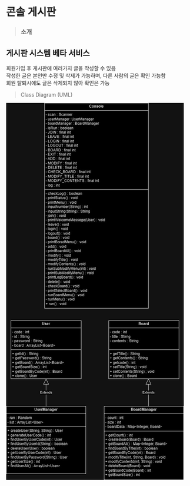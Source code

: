 # 콘솔 게시판

> ### 소개
>
## 게시판 시스템 베타 서비스<br>
회원가입 후 게시판에 여러가지 글을 작성할 수 있음<br>
작성한 글은 본인만 수정 및 삭제가 가능하며, 다른 사람의 글은 확인 가능함<br>
회원 탈퇴시에도 글은 삭제되지 않아 확인은 가능<br>






>Class Diagram (UML)
>
![diagram](https://github.com/nooleee/consoleBoard/blob/master/Console.jpg?raw=true) <br>
